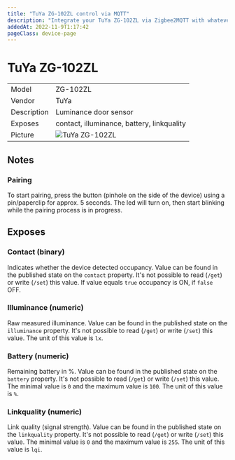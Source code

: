 ```yaml
---
title: "TuYa ZG-102ZL control via MQTT"
description: "Integrate your TuYa ZG-102ZL via Zigbee2MQTT with whatever smart home infrastructure you are using without the vendor's bridge or gateway."
addedAt: 2022-11-9T1:17:42
pageClass: device-page
---
```


<!-- !!!! -->
<!-- ATTENTION: This file is auto-generated through docgen! -->
<!-- You can only edit the "Notes"-Section between the two comment lines "Notes BEGIN" and "Notes END". -->
<!-- Do not use h1 or h2 heading within "## Notes"-Section. -->
<!-- !!!! -->

# TuYa ZG-102ZL

|     |     |
|-----|-----|
| Model | ZG-102ZL  |
| Vendor  | TuYa  |
| Description | Luminance door sensor |
| Exposes | contact, illuminance, battery, linkquality |
| Picture | ![TuYa ZG-102ZL](https://www.zigbee2mqtt.io/images/devices/ZG-102ZL.jpg) |


<!-- Notes BEGIN: You can edit here. Add "## Notes" headline if not already present. -->
## Notes

### Pairing
To start pairing, press the button (pinhole on the side of the device) using a
pin/paperclip for approx. 5 seconds. The led will turn on, then start blinking while the
pairing process is in progress.
<!-- Notes END: Do not edit below this line -->



## Exposes

### Contact (binary)
Indicates whether the device detected occupancy.
Value can be found in the published state on the `contact` property.
It's not possible to read (`/get`) or write (`/set`) this value.
If value equals `true` occupancy is ON, if `false` OFF.

### Illuminance (numeric)
Raw measured illuminance.
Value can be found in the published state on the `illuminance` property.
It's not possible to read (`/get`) or write (`/set`) this value.
The unit of this value is `lx`.

### Battery (numeric)
Remaining battery in %.
Value can be found in the published state on the `battery` property.
It's not possible to read (`/get`) or write (`/set`) this value.
The minimal value is `0` and the maximum value is `100`.
The unit of this value is `%`.

### Linkquality (numeric)
Link quality (signal strength).
Value can be found in the published state on the `linkquality` property.
It's not possible to read (`/get`) or write (`/set`) this value.
The minimal value is `0` and the maximum value is `255`.
The unit of this value is `lqi`.

